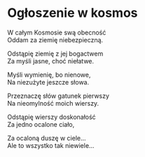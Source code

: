 # Ogłoszenie w kosmos

W całym Kosmosie swą obecność  
Oddam za ziemię niebezpieczną.  

Odstąpię ziemię z jej bogactwem  
Za myśli jasne, choć niełatwe.  

Myśli wymienię, bo nienowe,  
Na niezużyte jeszcze słowa.  

Przeznaczę słów gatunek pierwszy  
Na nieomylność moich wierszy.  

Odstąpię wierszy doskonałość  
Za jedno ocalone ciało,  

Za ocaloną duszę w ciele...  
Ale to wszystko tak niewiele...  
